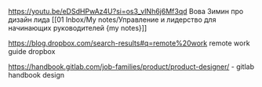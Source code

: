 https://youtu.be/eDSdHPwAz4U?si=os3_vINh6j6Mf3qd Вова Зимин про дизайн лида [[01 Inbox/My notes/Управление и лидерство для начинающих руководителей {my notes}]]

https://blog.dropbox.com/search-results#q=remote%20work remote work guide dropbox

https://handbook.gitlab.com/job-families/product/product-designer/ - gitlab handbook design